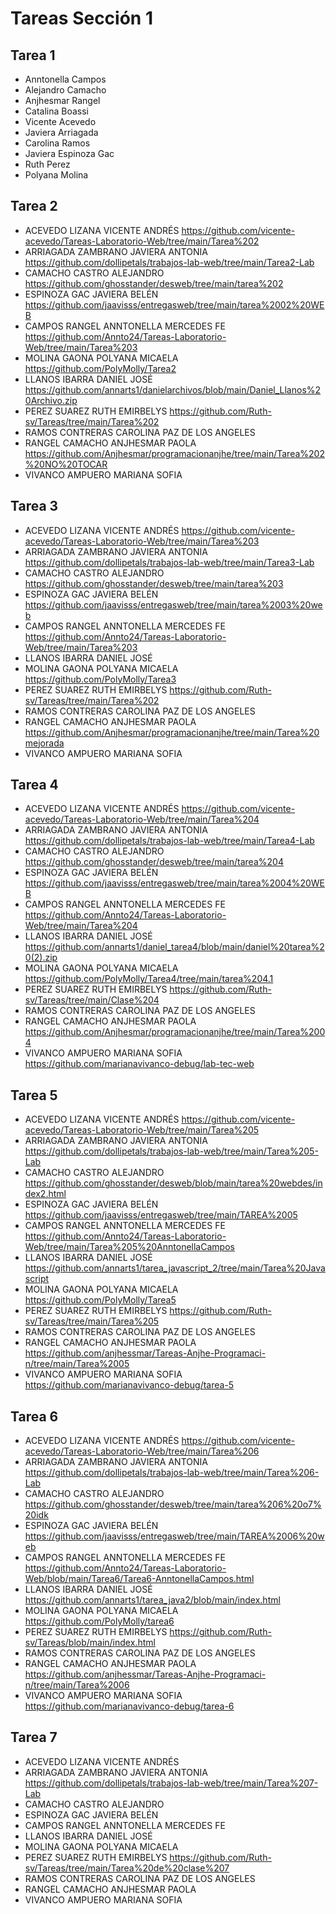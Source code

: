# Tareas Sección 1

## Tarea 1
* Anntonella Campos
* Alejandro Camacho
* Anjhesmar Rangel
* Catalina Boassi
* Vicente Acevedo
* Javiera Arriagada
* Carolina Ramos
* Javiera Espinoza Gac
* Ruth Perez
* Polyana Molina

## Tarea 2
* ACEVEDO LIZANA VICENTE ANDRÉS https://github.com/vicente-acevedo/Tareas-Laboratorio-Web/tree/main/Tarea%202
* ARRIAGADA ZAMBRANO JAVIERA ANTONIA https://github.com/dollipetals/trabajos-lab-web/tree/main/Tarea2-Lab
* CAMACHO CASTRO ALEJANDRO https://github.com/ghosstander/desweb/tree/main/tarea%202
* ESPINOZA GAC JAVIERA BELÉN https://github.com/jaavisss/entregasweb/tree/main/tarea%2002%20WEB
* CAMPOS RANGEL ANNTONELLA MERCEDES FE https://github.com/Annto24/Tareas-Laboratorio-Web/tree/main/Tarea%203
* MOLINA GAONA POLYANA MICAELA https://github.com/PolyMolly/Tarea2
* LLANOS IBARRA DANIEL JOSÉ https://github.com/annarts1/danielarchivos/blob/main/Daniel_Llanos%20Archivo.zip
* PEREZ SUAREZ RUTH EMIRBELYS https://github.com/Ruth-sv/Tareas/tree/main/Tarea%202
* RAMOS CONTRERAS CAROLINA PAZ DE LOS ANGELES
* RANGEL CAMACHO ANJHESMAR PAOLA https://github.com/Anjhesmar/programacionanjhe/tree/main/Tarea%202%20NO%20TOCAR
* VIVANCO AMPUERO MARIANA SOFIA

## Tarea 3
* ACEVEDO LIZANA VICENTE ANDRÉS https://github.com/vicente-acevedo/Tareas-Laboratorio-Web/tree/main/Tarea%203
* ARRIAGADA ZAMBRANO JAVIERA ANTONIA https://github.com/dollipetals/trabajos-lab-web/tree/main/Tarea3-Lab
* CAMACHO CASTRO ALEJANDRO https://github.com/ghosstander/desweb/tree/main/tarea%203
* ESPINOZA GAC JAVIERA BELÉN https://github.com/jaavisss/entregasweb/tree/main/tarea%2003%20web
* CAMPOS RANGEL ANNTONELLA MERCEDES FE https://github.com/Annto24/Tareas-Laboratorio-Web/tree/main/Tarea%203 
* LLANOS IBARRA DANIEL JOSÉ
* MOLINA GAONA POLYANA MICAELA https://github.com/PolyMolly/Tarea3
* PEREZ SUAREZ RUTH EMIRBELYS https://github.com/Ruth-sv/Tareas/tree/main/Tarea%202
* RAMOS CONTRERAS CAROLINA PAZ DE LOS ANGELES
* RANGEL CAMACHO ANJHESMAR PAOLA https://github.com/Anjhesmar/programacionanjhe/tree/main/Tarea%20mejorada
* VIVANCO AMPUERO MARIANA SOFIA

## Tarea 4
* ACEVEDO LIZANA VICENTE ANDRÉS https://github.com/vicente-acevedo/Tareas-Laboratorio-Web/tree/main/Tarea%204
* ARRIAGADA ZAMBRANO JAVIERA ANTONIA https://github.com/dollipetals/trabajos-lab-web/tree/main/Tarea4-Lab
* CAMACHO CASTRO ALEJANDRO https://github.com/ghosstander/desweb/tree/main/tarea%204
* ESPINOZA GAC JAVIERA BELÉN https://github.com/jaavisss/entregasweb/tree/main/tarea%2004%20WEB
* CAMPOS RANGEL ANNTONELLA MERCEDES FE https://github.com/Annto24/Tareas-Laboratorio-Web/tree/main/Tarea%204
* LLANOS IBARRA DANIEL JOSÉ https://github.com/annarts1/daniel_tarea4/blob/main/daniel%20tarea%20(2).zip
* MOLINA GAONA POLYANA MICAELA https://github.com/PolyMolly/Tarea4/tree/main/tarea%204.1
* PEREZ SUAREZ RUTH EMIRBELYS https://github.com/Ruth-sv/Tareas/tree/main/Clase%204
* RAMOS CONTRERAS CAROLINA PAZ DE LOS ANGELES
* RANGEL CAMACHO ANJHESMAR PAOLA https://github.com/Anjhesmar/programacionanjhe/tree/main/Tarea%2004
* VIVANCO AMPUERO MARIANA SOFIA https://github.com/marianavivanco-debug/lab-tec-web

## Tarea 5
* ACEVEDO LIZANA VICENTE ANDRÉS https://github.com/vicente-acevedo/Tareas-Laboratorio-Web/tree/main/Tarea%205
* ARRIAGADA ZAMBRANO JAVIERA ANTONIA https://github.com/dollipetals/trabajos-lab-web/tree/main/Tarea%205-Lab
* CAMACHO CASTRO ALEJANDRO https://github.com/ghosstander/desweb/blob/main/tarea%20webdes/index2.html
* ESPINOZA GAC JAVIERA BELÉN https://github.com/jaavisss/entregasweb/tree/main/TAREA%2005
* CAMPOS RANGEL ANNTONELLA MERCEDES FE https://github.com/Annto24/Tareas-Laboratorio-Web/tree/main/Tarea%205%20AnntonellaCampos
* LLANOS IBARRA DANIEL JOSÉ https://github.com/annarts1/tarea_javascript_2/tree/main/Tarea%20Javascript
* MOLINA GAONA POLYANA MICAELA https://github.com/PolyMolly/Tarea5
* PEREZ SUAREZ RUTH EMIRBELYS https://github.com/Ruth-sv/Tareas/tree/main/Tarea%205
* RAMOS CONTRERAS CAROLINA PAZ DE LOS ANGELES
* RANGEL CAMACHO ANJHESMAR PAOLA https://github.com/anjhessmar/Tareas-Anjhe-Programaci-n/tree/main/Tarea%2005
* VIVANCO AMPUERO MARIANA SOFIA https://github.com/marianavivanco-debug/tarea-5

## Tarea 6
* ACEVEDO LIZANA VICENTE ANDRÉS https://github.com/vicente-acevedo/Tareas-Laboratorio-Web/tree/main/Tarea%206
* ARRIAGADA ZAMBRANO JAVIERA ANTONIA https://github.com/dollipetals/trabajos-lab-web/tree/main/Tarea%206-Lab
* CAMACHO CASTRO ALEJANDRO https://github.com/ghosstander/desweb/tree/main/tarea%206%20o7%20idk
* ESPINOZA GAC JAVIERA BELÉN https://github.com/jaavisss/entregasweb/tree/main/TAREA%2006%20web
* CAMPOS RANGEL ANNTONELLA MERCEDES FE https://github.com/Annto24/Tareas-Laboratorio-Web/blob/main/Tarea6/Tarea6-AnntonellaCampos.html
* LLANOS IBARRA DANIEL JOSÉ https://github.com/annarts1/tarea_java2/blob/main/index.html
* MOLINA GAONA POLYANA MICAELA https://github.com/PolyMolly/tarea6
* PEREZ SUAREZ RUTH EMIRBELYS https://github.com/Ruth-sv/Tareas/blob/main/index.html
* RAMOS CONTRERAS CAROLINA PAZ DE LOS ANGELES
* RANGEL CAMACHO ANJHESMAR PAOLA https://github.com/anjhessmar/Tareas-Anjhe-Programaci-n/tree/main/Tarea%2006
* VIVANCO AMPUERO MARIANA SOFIA https://github.com/marianavivanco-debug/tarea-6

## Tarea 7
* ACEVEDO LIZANA VICENTE ANDRÉS 
* ARRIAGADA ZAMBRANO JAVIERA ANTONIA https://github.com/dollipetals/trabajos-lab-web/tree/main/Tarea%207-Lab
* CAMACHO CASTRO ALEJANDRO 
* ESPINOZA GAC JAVIERA BELÉN
* CAMPOS RANGEL ANNTONELLA MERCEDES FE
* LLANOS IBARRA DANIEL JOSÉ 
* MOLINA GAONA POLYANA MICAELA
* PEREZ SUAREZ RUTH EMIRBELYS https://github.com/Ruth-sv/Tareas/tree/main/Tarea%20de%20clase%207
* RAMOS CONTRERAS CAROLINA PAZ DE LOS ANGELES
* RANGEL CAMACHO ANJHESMAR PAOLA
* VIVANCO AMPUERO MARIANA SOFIA 
